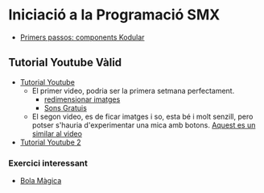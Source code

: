 # Iniciació a la Programació SMX


- [Primers passos: components Kodular](https://docs.kodular.io/guides/#types-of-components)

## Tutorial Youtube Vàlid

- [Tutorial Youtube](https://www.youtube.com/watch?v=PTt6YKkOScM)
  * El primer video, podria ser la primera setmana perfectament.
    - [redimensionar imatges](https://www.iloveimg.com/es/redimensionar-imagen)
    - [Sons Gratuis](https://www.sonidosmp3gratis.com)
  * El segon video, es de ficar imatges i so, esta bé i molt senzill, pero potser s'hauria d'experimentar una mica amb botons. [Aquest es un similar al video](https://appinventor.mit.edu/explore/ai2/hellopurr)
- [Tutorial Youtube 2](https://www.youtube.com/watch?v=zIzLOtZEx1g&list=PLwMWARFV3qSr_B0dIewfvIExuuYogisHP)

### Exercici interessant 

- [Bola Màgica](https://appinventor.mit.edu/explore/ai2/magic-8-ball)

